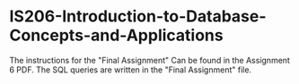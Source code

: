 # IS206-Introduction-to-Database-Concepts-and-Applications

The instructions for the "Final Assignment" Can be found in the Assignment 6 PDF. The SQL queries are written in the "Final Assignment" file.

